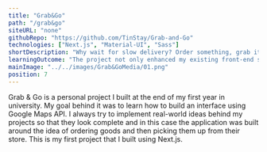 ```yaml
---
title: "Grab&Go"
path: "/grab&go"
siteURL: "none"
githubRepo: "https://github.com/TinStay/Grab-and-Go"
technologies: ["Next.js", "Material-UI", "Sass"]
shortDescription: "Why wait for slow delivery? Order something, grab it and go."
learningOutcome: "The project not only enhanced my existing front-end skills but it also expanded my scope of tools and libraries. Working with Next.js was a great base for comparion to React and implementing maps and pinpoints was a great learning challenge I tackled. Alongside all the tools I learned I believe the most valuable lesson I got from the project is to always focus on the important functionality first. There were many times I could have lost myself in the details but a user-friendly MVP was what I put all my efforts into - pick a store, add items to your shopping cart, order them, see when they will be ready for pick up and find the shortest route to the store."
mainImage: "../../images/Grab&GoMedia/01.png"
position: 7
---
```

Grab & Go is a personal project I built at the end of my first year in university. My goal behind it was to learn how to build an interface using Google Maps API. I always try to implement real-world ideas behind my projects so that they look complete and in this case the application was built around the idea of ordering goods and then picking them up from their store. This is my first project that I built using Next.js. 